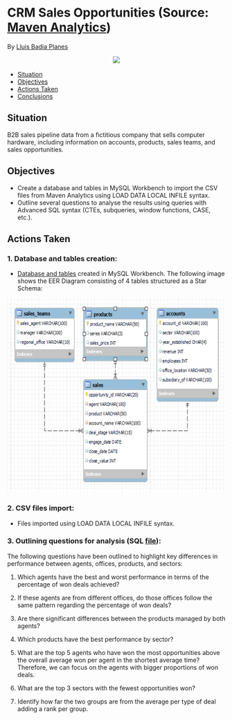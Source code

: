 # CRM Sales Opportunities (Source: [Maven Analytics](https://app.mavenanalytics.io/))

By [Lluis Badia Planes](https://github.com/lluis90badia/projects)

<p align="center"><img src="https://ewm.swiss/application/files/9316/1243/4780/CRM_Systems_EWM_Digital_Agency_Geneva.png" height="400"></p>

- [Situation]()
- [Objectives]()
- [Actions Taken]()
- [Conclusions]()

## Situation

B2B sales pipeline data from a fictitious company that sells computer hardware, including information on accounts, products, sales teams, and sales opportunities.

## Objectives

- Create a database and tables in MySQL Workbench to import the CSV files from Maven Analytics using LOAD DATA LOCAL INFILE syntax.
- Outline several questions to analyse the results using queries with Advanced SQL syntax (CTEs, subqueries, window functions, CASE, etc.).

## Actions Taken

### 1. Database and tables creation:
- [Database and tables](https://github.com/lluis90badia/projects/blob/main/data_analyst_projects/crm_opportunities/create_crm_db_tables.sql) created in MySQL Workbench. The following image shows the EER Diagram consisting of 4 tables structured as a Star Schema:
<p align="center"><img src="https://github.com/lluis90badia/projects/blob/main/data_analyst_projects/crm_opportunities/images/crm_eer_diagram.PNG"  height="450"></p>

### 2. CSV files import:
- Files imported using LOAD DATA LOCAL INFILE syntax.

### 3. Outlining questions for analysis (SQL [file](https://github.com/lluis90badia/projects/blob/main/data_analyst_projects/crm_opportunities/crm_questions.sql)):
The following questions have been outlined to highlight key differences in performance between agents, offices, products, and sectors:
1. Which agents have the best and worst performance in terms of the percentage of won deals achieved?
   
3. If these agents are from different offices, do those offices follow the same pattern regarding the percentage of won deals?
4. Are there significant differences between the products managed by both agents?
5. Which products have the best performance by sector?
6. What are the top 5 agents who have won the most opportunities above the overall average won per agent in the shortest average time? Therefore, we can focus on the agents with bigger proportions of won deals.
7. What are the top 3 sectors with the fewest opportunities won?
8. Identify how far the two groups are from the average per type of deal adding a rank per group.
